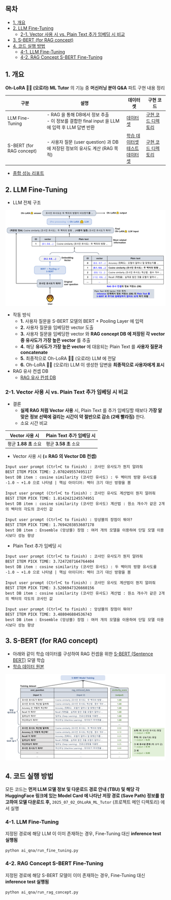 
## 목차

* [1. 개요](#1-개요)
* [2. LLM Fine-Tuning](#2-llm-fine-tuning)
  * [2-1. Vector 사용 시 vs. Plain Text 추가 임베딩 시 비교](#2-1-vector-사용-시-vs-plain-text-추가-임베딩-시-비교) 
* [3. S-BERT (for RAG concept)](#3-s-bert-for-rag-concept)
* [4. 코드 실행 방법](#4-코드-실행-방법)
  * [4-1. LLM Fine-Tuning](#4-1-llm-fine-tuning)
  * [4-2. RAG Concept S-BERT Fine-Tuning](#4-2-rag-concept-s-bert-fine-tuning)

## 1. 개요

**Oh-LoRA 👱‍♀️ (오로라) ML Tutor** 의 기능 중 **머신러닝 분야 Q&A** 파트 구현 내용 정리

| 구분                       | 설명                                                                      | 데이터셋                                                                                         | 구현 코드                     |
|--------------------------|-------------------------------------------------------------------------|----------------------------------------------------------------------------------------------|---------------------------|
| LLM Fine-Tuning          | - RAG 을 통해 DB에서 정보 추출<br>- 이 정보를 결합한 final input 을 LLM 에 입력 후 LLM 답변 반환 | [데이터셋](fine_tuning_dataset/SFT_final.csv)                                                    | [구현 코드 디렉토리](fine_tuning) |
| S-BERT (for RAG concept) | - 사용자 질문 (user question) 과 DB 에 저장된 정보의 유사도 계산 (RAG 목적)                 | [학습 데이터셋](rag_sbert/dataset/train_final.csv)<br>[테스트 데이터셋](rag_sbert/dataset/test_final.csv) | [구현 코드 디렉토리](rag_sbert)   |

* [종합 성능 리포트](comprehensive_report.md)

## 2. LLM Fine-Tuning

* LLM 전체 구조

![image](../../images/250702_1.PNG)

* 작동 방식
  * **1.** 사용자 질문을 S-BERT 모델의 BERT + Pooling Layer 에 입력
  * **2.** 사용자 질문을 임베딩한 vector 도출
  * **3.** 사용자 질문을 임베딩한 vector 와 **RAG concept DB 에 저장된 각 vector 중 유사도가 가장 높은 vector** 를 추출
  * **4.** 해당 **유사도가 가장 높은 vector** 에 대응되는 Plain Text 를 **사용자 질문과 concatenate**
  * **5.** 최종적으로 Oh-LoRA 👱‍♀️ (오로라) LLM 에 전달
  * **6.** Oh-LoRA 👱‍♀️ (오로라) LLM 이 생성한 답변을 **최종적으로 사용자에게 표시**
* RAG 유사 컨셉 DB
  * [RAG 유사 컨셉 DB](rag_sbert/db/rag_data_text.csv)

### 2-1. Vector 사용 시 vs. Plain Text 추가 임베딩 시 비교

* 결론
  * **실제 RAG 처럼 Vector 사용** 시, Plain Text 를 추가 임베딩할 때보다 **가장 알맞은 정보 선택에 걸리는 시간이 약 절반으로 감소 (2배 빨라짐)** 한다.
  * 소요 시간 비교

| Vector 사용 시      | Plain Text 추가 임베딩 시 |
|------------------|---------------------|
| 평균 **1.88 초** 소요 | 평균 **3.58 초** 소요    |

* Vector 사용 시 **(= RAG 의 Vector DB 컨셉)**

```
Input user prompt (Ctrl+C to finish) : 코사인 유사도가 뭔지 알려줘 
BEST ITEM PICK TIME: 2.070249557495117
best DB item : cosine similarity (코사인 유사도) : 두 벡터의 방향 유사도를 -1.0 ~ +1.0 으로 나타냄 | 핵심 아이디어: 벡터 크기 대신 방향을 봄

Input user prompt (Ctrl+C to finish) : 코사인 유사도 계산법이 뭔지 알려줘 
BEST ITEM PICK TIME: 1.8142421245574951
best DB item : cosine similarity (코사인 유사도) 계산법 : 원소 개수가 같은 2개의 벡터의 각도의 코사인 값

Input user prompt (Ctrl+C to finish) : 앙상블의 장점이 뭐야?
BEST ITEM PICK TIME: 1.7694203853607178
best DB item : Ensemble (앙상블) 장점 : 여러 개의 모델을 이용하여 단일 모델 이용 시보다 성능 향상
```

* Plain Text 추가 임베딩 시

```
Input user prompt (Ctrl+C to finish) : 코사인 유사도가 뭔지 알려줘 
BEST ITEM PICK TIME: 3.7247207164764404
best DB item : cosine similarity (코사인 유사도) : 두 벡터의 방향 유사도를 -1.0 ~ +1.0 으로 나타냄 | 핵심 아이디어: 벡터 크기 대신 방향을 봄

Input user prompt (Ctrl+C to finish) : 코사인 유사도 계산법이 뭔지 알려줘 
BEST ITEM PICK TIME: 3.5206947326660156
best DB item : cosine similarity (코사인 유사도) 계산법 : 원소 개수가 같은 2개의 벡터의 각도의 코사인 값

Input user prompt (Ctrl+C to finish) : 앙상블의 장점이 뭐야?
BEST ITEM PICK TIME: 3.488046884536743
best DB item : Ensemble (앙상블) 장점 : 여러 개의 모델을 이용하여 단일 모델 이용 시보다 성능 향상
```

## 3. S-BERT (for RAG concept)

* 아래와 같이 학습 데이터를 구성하여 RAG 컨셉을 위한 [S-BERT (Sentence BERT)](https://github.com/WannaBeSuperteur/AI-study/blob/main/Natural%20Language%20Processing/Basics_BERT%2C%20SBERT%20%EB%AA%A8%EB%8D%B8.md#sbert-%EB%AA%A8%EB%8D%B8) 모델 학습
* [학습 데이터 원본](rag_sbert/dataset/train_final.csv)

![image](../../images/250702_2.PNG)

## 4. 코드 실행 방법

모든 코드는 **먼저 LLM 모델 정보 및 다운로드 경로 안내 (TBU) 및 해당 각 HuggingFace 링크에 있는 Model Card 에 나타난 저장 경로 (Save Path) 정보를 참고하여 모델 다운로드 후,** ```2025_07_02_OhLoRA_ML_Tutor``` (프로젝트 메인 디렉토리) 에서 실행

### 4-1. LLM Fine-Tuning

지정된 경로에 해당 LLM 이 이미 존재하는 경우, Fine-Tuning 대신 **inference test 실행됨**

```python ai_qna/run_fine_tuning.py```

### 4-2. RAG Concept S-BERT Fine-Tuning

지정된 경로에 해당 S-BERT 모델이 이미 존재하는 경우, Fine-Tuning 대신 **inference test 실행됨**

```python ai_qna/run_rag_concept.py```